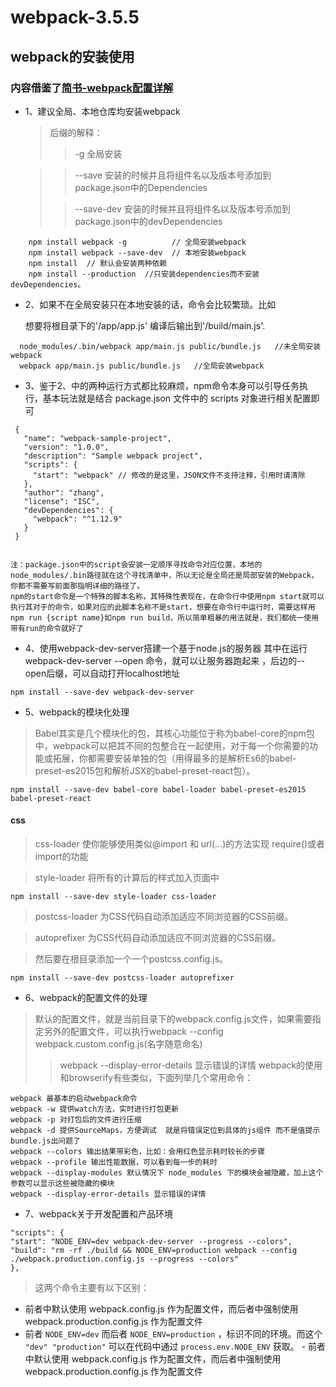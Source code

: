 # webpack-3.5.5
## webpack的安装使用  
 ### 内容借鉴了[简书-webpack配置详解](http://www.jianshu.com/p/42e11515c10f)
 * 1、建议全局、本地仓库均安装webpack
      > 后缀的解释：
      >> -g   全局安装
      
      >> --save   安装的时候并且将组件名以及版本号添加到package.json中的Dependencies
      >
      >> --save-dev   安装的时候并且将组件名以及版本号添加到package.json中的devDependencies
```` 
    npm install webpack -g          // 全局安装webpack
    npm install webpack --save-dev  // 本地安装webpack
    npm install  // 默认会安装两种依赖
    npm install --production  //只安装dependencies而不安装devDependencies。
````
* 2、如果不在全局安装只在本地安装的话，命令会比较繁琐。比如

   想要将根目录下的'/app/app.js'  编译后输出到'/build/main.js'.
  
```` 
  node_modules/.bin/webpack app/main.js public/bundle.js   //未全局安装webpack
  webpack app/main.js public/bundle.js   //全局安装webpack
````
* 3、鉴于2、中的两种运行方式都比较麻烦，npm命令本身可以引导任务执行，基本玩法就是结合 package.json 文件中的 scripts 对象进行相关配置即可
  
```` 
 {
   "name": "webpack-sample-project",
   "version": "1.0.0",
   "description": "Sample webpack project",
   "scripts": {
     "start": "webpack" // 修改的是这里，JSON文件不支持注释，引用时请清除
   },
   "author": "zhang",
   "license": "ISC",
   "devDependencies": {
     "webpack": "^1.12.9"
   }
 }
 
````
````
注：package.json中的script会安装一定顺序寻找命令对应位置，本地的node_modules/.bin路径就在这个寻找清单中，所以无论是全局还是局部安装的Webpack，你都不需要写前面那指明详细的路径了。
npm的start命令是一个特殊的脚本名称，其特殊性表现在，在命令行中使用npm start就可以执行其对于的命令，如果对应的此脚本名称不是start，想要在命令行中运行时，需要这样用npm run {script name}如npm run build，所以简单粗暴的用法就是，我们都统一使用带有run的命令就好了
````
 * 4、使用webpack-dev-server搭建一个基于node.js的服务器
       其中在运行 webpack-dev-server --open 命令，就可以让服务器跑起来 ，后边的--open后缀，可以自动打开localhost地址
 ````
 npm install --save-dev webpack-dev-server
 ````
  * 5、webpack的模块化处理
  > Babel其实是几个模块化的包，其核心功能位于称为babel-core的npm包中，webpack可以把其不同的包整合在一起使用，对于每一个你需要的功能或拓展，你都需要安装单独的包（用得最多的是解析Es6的babel-preset-es2015包和解析JSX的babel-preset-react包）。
 ````
 npm install --save-dev babel-core babel-loader babel-preset-es2015 babel-preset-react
 ````
 #### css
   > css-loader 使你能够使用类似@import 和 url(...)的方法实现 require()或者import的功能
   
   > style-loader  将所有的计算后的样式加入页面中
````
npm install --save-dev style-loader css-loader
````
 > postcss-loader 为CSS代码自动添加适应不同浏览器的CSS前缀。
   
   > autoprefixer  为CSS代码自动添加适应不同浏览器的CSS前缀。
   
   > 然后要在根目录添加一个一个postcss.config.js。
````
npm install --save-dev postcss-loader autoprefixer
````
  * 6、webpack的配置文件的处理
  >默认的配置文件，就是当前目录下的webpack.config.js文件，如果需要指定另外的配置文件，可以执行webpack --config webpack.custom.config.js(名字随意命名)
  >> webpack --display-error-details 显示错误的详情
  > webpack的使用和browserify有些类似，下面列举几个常用命令：
  `````
  webpack 最基本的启动webpack命令
  webpack -w 提供watch方法，实时进行打包更新
  webpack -p 对打包后的文件进行压缩
  webpack -d 提供SourceMaps，方便调试  就是将错误定位到具体的js组件 而不是值提示bundle.js出问题了
  webpack --colors 输出结果带彩色，比如：会用红色显示耗时较长的步骤
  webpack --profile 输出性能数据，可以看到每一步的耗时
  webpack --display-modules 默认情况下 node_modules 下的模块会被隐藏，加上这个参数可以显示这些被隐藏的模块
  webpack --display-error-details 显示错误的详情
  `````
  * 7、webpack关于开发配置和产品环境
  ````
  "scripts": {
  "start": "NODE_ENV=dev webpack-dev-server --progress --colors",
  "build": "rm -rf ./build && NODE_ENV=production webpack --config ./webpack.production.config.js --progress --colors"
  },
  ````
  >这两个命令主要有以下区别：
   
   - 前者中默认使用 webpack.config.js 作为配置文件，而后者中强制使用 webpack.production.config.js 作为配置文件
   - 前者 `NODE_ENV=dev` 而后者 `NODE_ENV=production` ，标识不同的环境。而这个 `"dev" "production"` 可以在代码中通过 `process.env.NODE_ENV` 获取。
    - 前者中默认使用 webpack.config.js 作为配置文件，而后者中强制使用 webpack.production.config.js 作为配置文件
     